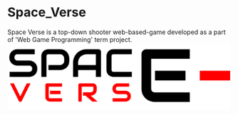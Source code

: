 # Space_Verse
Space Verse is a top-down shooter web-based-game developed as a part of 'Web Game Programming' term project.
<img src="img/space-verse.png" width="500">
